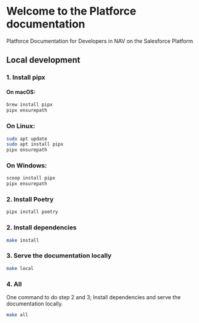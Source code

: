 # Welcome to the Platforce documentation

Platforce Documentation for Developers in NAV on the Salesforce Platform

## Local development

### 1. Install pipx

#### On macOS:

```bash
brew install pipx
pipx ensurepath
```
### On Linux:

```bash
sudo apt update
sudo apt install pipx
pipx ensurepath
```

### On Windows:

```bash
scoop install pipx
pipx ensurepath
```

### 2. Install Poetry

```bash
pipx install poetry
```

### 2. Install dependencies

```bash
make install
```
### 3. Serve the documentation locally

```bash
make local
```
### 4. All

One command to do step 2 and 3; Install dependencies and serve the documentation locally.

```bash
make all
```
